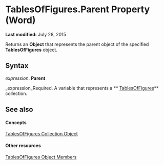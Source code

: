 
# TablesOfFigures.Parent Property (Word)

 **Last modified:** July 28, 2015

Returns an  **Object** that represents the parent object of the specified **TablesOfFigures** object.

## Syntax

 _expression_. **Parent**

 _expression_Required. A variable that represents a  ** [TablesOfFigures](2a5b3c3d-bb25-e31d-e7d3-b011732de6fb.md)** collection.


## See also


#### Concepts


 [TablesOfFigures Collection Object](2a5b3c3d-bb25-e31d-e7d3-b011732de6fb.md)
#### Other resources


 [TablesOfFigures Object Members](4908403c-ef40-0a0f-454c-a318a69e84e8.md)
